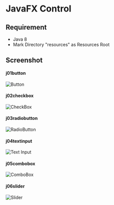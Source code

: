 # JavaFX Control

## Requirement
* Java 8
* Mark Directory "resources" as Resources Root

## Screenshot

#### j01button
![Button](../media/j01button.png?raw=true)

#### j02checkbox
![CheckBox](../media/j02checkbox.png?raw=true)

#### j03radiobutton
![RadioButton](../media/j03radiobutton.png?raw=true)

#### j04textinput
![Text Input](../media/j04textinput.png?raw=true)

#### j05combobox
![ComboBox](../media/j05combobox.png?raw=true)

#### j06slider
![Slider](../media/j06slider.png?raw=true)